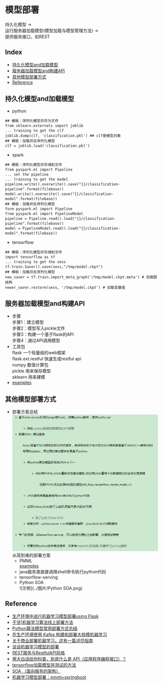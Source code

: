 模型部署
===
持久化模型 -> <br/>运行服务器加载模型(模型加载与模型管理方法) -> <br/>提供服务接口，如REST

Index
---
- [持久化模型and加载模型](#持久化模型and加载模型)
- [服务器加载模型and构建API](#服务器加载模型and构建API)
- [其他模型部署方式](#其他模型部署方式)
- [Reference](#Reference)



## 持久化模型and加载模型
- python<br/>
```
## 模板：序列化模型并存为文件
from sklearn.externals import joblib
... training to get the clf
joblib.dump(clf, 'classification.pkl') ## clf是模型对象
## 模板：加载并反序列化模型
clf = joblib.load('classification.pkl')
```
- spark<br/>
```
## 模板：序列化模型并存储到文件
from pyspark.ml import Pipeline
... set the pipeline
... training to get the model
pipeline.write().overwrite().save("{}/classification-pipeline".format(filebase))
model.write().overwrite().save("{}/classification-model".format(filebase))
## 模板：加载并反序列化模型
form pyspark.ml import Pipeline
from pyspark.ml import PipelineModel
pipeline = Pipeline.read().load("{}/classification-pipeline".format(filebase))
model = PipelineModel.read().load("{}/classification-model".format(filebase))
```
- tensorflow<br/>
```
## 模板：序列化模型并存储到文件
import tensorflow as tf
... training to get the sess
tf.train.Saver().save(sess,"/tmp/model.ckpt")  
## 模板：加载并反序列化模型
new_saver = tf.train.import_meta_graph('/tmp/model.ckpt.meta') # 加载图结构
newer_saver.restore(sess, '/tmp/model.ckpt') # 加载变量值
```

## 服务器加载模型and构建API
- 步骤<br/>
步骤1：建立模型<br/>
步骤2：模型写入pickle文件<br/>
步骤3：构建一个基于flask的API<br/>
步骤4：通过API调用模型<br/>
- 工具包<br/>
flask 一个轻量级的web框架<br/>
flask.ext.restful 快速生成restful api<br/>
numpy 数值计算包<br/>
pickle 用来保存模型<br/>
sklearn 用来建模<br/> 
- [examples](../测试/模型api部署.py)

## 其他模型部署方式
- 部署方案总结<br/>
![示例](../图片/模型部署.png)<br/>
从简到难的部署方案<br/>
  - PMML<br/>
  [examples]()
  - java服务类直接调用shell命令执行python代码
  - tensorflow-serving
  - Python SOA<br/>
  ![示例](../图片/Python SOA.png)
  
  



## Reference
- [生产环境中进行机器学习模型部署using Flask](https://zhuanlan.zhihu.com/p/42418356)
- [干货|机器学习算法线上部署方法](https://zhuanlan.zhihu.com/p/23382412)
- [Python算法模型常用部署方式总结](http://knightyang.com/2017/10/18/python%E7%AE%97%E6%B3%95%E6%A8%A1%E5%9E%8B%E5%B8%B8%E7%94%A8%E9%83%A8%E7%BD%B2%E6%96%B9%E5%BC%8F%E6%80%BB%E7%BB%93/)
- [在生产环境使用 Kafka 构建和部署大规模机器学习](https://www.infoq.cn/article/build-deploy-scalable-machine-learning-production-kafka)
- [关于商业部署机器学习，这有一篇详尽指南](https://www.jiqizhixin.com/articles/2018-07-13-6)
- [谈谈机器学习模型的部署](https://my.oschina.net/taogang/blog/2222908)
- [REST服务与RestfulAPI风格](https://www.jianshu.com/p/43dae0b83755)
- [用大白话给你科普，到底什么是 API（应用程序编程接口）？](http://baijiahao.baidu.com/s?id=1597881116201407882&wfr=spider&for=pc)
- [tensorflow加载模型并测试的方法](https://blog.csdn.net/sjtuxx_lee/article/details/82663394)
- [SOA （面向服务的架构）](https://baike.baidu.com/item/SOA/2140650?fr=aladdin)
- [机器学习模型部署：pmml+springboot](https://www.jianshu.com/p/cf90ca0c2a74)
